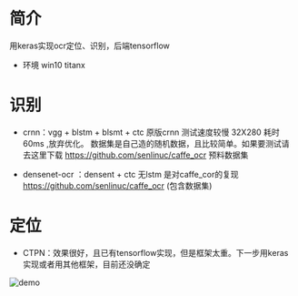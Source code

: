 # 简介

用keras实现ocr定位、识别，后端tensorflow

* 环境 win10 titanx
# 识别
* crnn：vgg + blstm + blsmt + ctc 原版crnn
测试速度较慢 32X280 耗时 60ms ,放弃优化。
数据集是自己造的随机数据，且比较简单。如果要测试请去这里下载 https://github.com/senlinuc/caffe_ocr 预料数据集

* densenet-ocr ：densent + ctc 无lstm
是对caffe_cor的复现 https://github.com/senlinuc/caffe_ocr (包含数据集)


# 定位
* CTPN：效果很好，且已有tensorflow实现，但是框架太重。下一步用keras实现或者用其他框架，目前还没确定



![demo](https://github.com/xiaomaxiao/keras_ocr/blob/master/demo/demo1.jpg)
